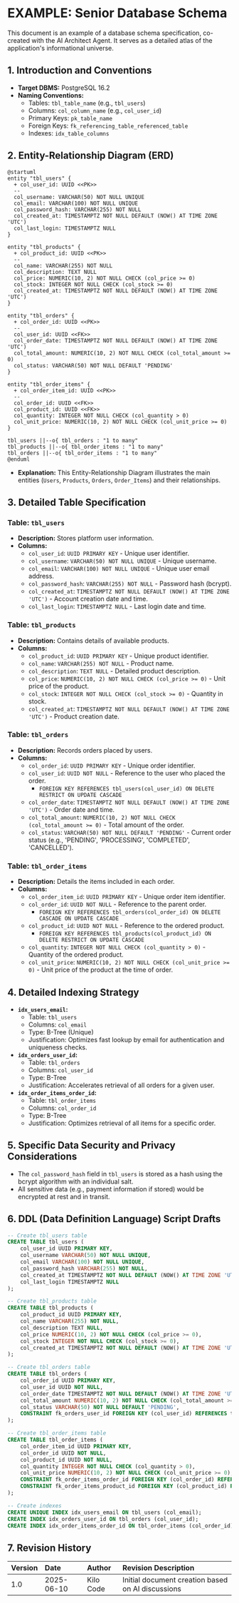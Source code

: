 # EXAMPLE: Senior Database Schema

This document is an example of a database schema specification, co-created with the AI Architect Agent. It serves as a detailed atlas of the application's informational universe.

## 1. Introduction and Conventions

*   **Target DBMS:** PostgreSQL 16.2
*   **Naming Conventions:**
    *   Tables: `tbl_table_name` (e.g., `tbl_users`)
    *   Columns: `col_column_name` (e.g., `col_user_id`)
    *   Primary Keys: `pk_table_name`
    *   Foreign Keys: `fk_referencing_table_referenced_table`
    *   Indexes: `idx_table_columns`

## 2. Entity-Relationship Diagram (ERD)

```plantuml
@startuml
entity "tbl_users" {
  + col_user_id: UUID <<PK>>
  --
  col_username: VARCHAR(50) NOT NULL UNIQUE
  col_email: VARCHAR(100) NOT NULL UNIQUE
  col_password_hash: VARCHAR(255) NOT NULL
  col_created_at: TIMESTAMPTZ NOT NULL DEFAULT (NOW() AT TIME ZONE 'UTC')
  col_last_login: TIMESTAMPTZ NULL
}

entity "tbl_products" {
  + col_product_id: UUID <<PK>>
  --
  col_name: VARCHAR(255) NOT NULL
  col_description: TEXT NULL
  col_price: NUMERIC(10, 2) NOT NULL CHECK (col_price >= 0)
  col_stock: INTEGER NOT NULL CHECK (col_stock >= 0)
  col_created_at: TIMESTAMPTZ NOT NULL DEFAULT (NOW() AT TIME ZONE 'UTC')
}

entity "tbl_orders" {
  + col_order_id: UUID <<PK>>
  --
  col_user_id: UUID <<FK>>
  col_order_date: TIMESTAMPTZ NOT NULL DEFAULT (NOW() AT TIME ZONE 'UTC')
  col_total_amount: NUMERIC(10, 2) NOT NULL CHECK (col_total_amount >= 0)
  col_status: VARCHAR(50) NOT NULL DEFAULT 'PENDING'
}

entity "tbl_order_items" {
  + col_order_item_id: UUID <<PK>>
  --
  col_order_id: UUID <<FK>>
  col_product_id: UUID <<FK>>
  col_quantity: INTEGER NOT NULL CHECK (col_quantity > 0)
  col_unit_price: NUMERIC(10, 2) NOT NULL CHECK (col_unit_price >= 0)
}

tbl_users ||--o{ tbl_orders : "1 to many"
tbl_products ||--o{ tbl_order_items : "1 to many"
tbl_orders ||--o{ tbl_order_items : "1 to many"
@enduml
```
*   **Explanation:** This Entity-Relationship Diagram illustrates the main entities (`Users`, `Products`, `Orders`, `Order_Items`) and their relationships.

## 3. Detailed Table Specification

### Table: `tbl_users`

*   **Description:** Stores platform user information.
*   **Columns:**
    *   `col_user_id`: `UUID PRIMARY KEY` - Unique user identifier.
    *   `col_username`: `VARCHAR(50) NOT NULL UNIQUE` - Unique username.
    *   `col_email`: `VARCHAR(100) NOT NULL UNIQUE` - Unique user email address.
    *   `col_password_hash`: `VARCHAR(255) NOT NULL` - Password hash (bcrypt).
    *   `col_created_at`: `TIMESTAMPTZ NOT NULL DEFAULT (NOW() AT TIME ZONE 'UTC')` - Account creation date and time.
    *   `col_last_login`: `TIMESTAMPTZ NULL` - Last login date and time.

### Table: `tbl_products`

*   **Description:** Contains details of available products.
*   **Columns:**
    *   `col_product_id`: `UUID PRIMARY KEY` - Unique product identifier.
    *   `col_name`: `VARCHAR(255) NOT NULL` - Product name.
    *   `col_description`: `TEXT NULL` - Detailed product description.
    *   `col_price`: `NUMERIC(10, 2) NOT NULL CHECK (col_price >= 0)` - Unit price of the product.
    *   `col_stock`: `INTEGER NOT NULL CHECK (col_stock >= 0)` - Quantity in stock.
    *   `col_created_at`: `TIMESTAMPTZ NOT NULL DEFAULT (NOW() AT TIME ZONE 'UTC')` - Product creation date.

### Table: `tbl_orders`

*   **Description:** Records orders placed by users.
*   **Columns:**
    *   `col_order_id`: `UUID PRIMARY KEY` - Unique order identifier.
    *   `col_user_id`: `UUID NOT NULL` - Reference to the user who placed the order.
        *   `FOREIGN KEY REFERENCES tbl_users(col_user_id) ON DELETE RESTRICT ON UPDATE CASCADE`
    *   `col_order_date`: `TIMESTAMPTZ NOT NULL DEFAULT (NOW() AT TIME ZONE 'UTC')` - Order date and time.
    *   `col_total_amount`: `NUMERIC(10, 2) NOT NULL CHECK (col_total_amount >= 0)` - Total amount of the order.
    *   `col_status`: `VARCHAR(50) NOT NULL DEFAULT 'PENDING'` - Current order status (e.g., 'PENDING', 'PROCESSING', 'COMPLETED', 'CANCELLED').

### Table: `tbl_order_items`

*   **Description:** Details the items included in each order.
*   **Columns:**
    *   `col_order_item_id`: `UUID PRIMARY KEY` - Unique order item identifier.
    *   `col_order_id`: `UUID NOT NULL` - Reference to the parent order.
        *   `FOREIGN KEY REFERENCES tbl_orders(col_order_id) ON DELETE CASCADE ON UPDATE CASCADE`
    *   `col_product_id`: `UUID NOT NULL` - Reference to the ordered product.
        *   `FOREIGN KEY REFERENCES tbl_products(col_product_id) ON DELETE RESTRICT ON UPDATE CASCADE`
    *   `col_quantity`: `INTEGER NOT NULL CHECK (col_quantity > 0)` - Quantity of the ordered product.
    *   `col_unit_price`: `NUMERIC(10, 2) NOT NULL CHECK (col_unit_price >= 0)` - Unit price of the product at the time of order.

## 4. Detailed Indexing Strategy

*   **`idx_users_email`:**
    *   Table: `tbl_users`
    *   Columns: `col_email`
    *   Type: B-Tree (Unique)
    *   Justification: Optimizes fast lookup by email for authentication and uniqueness checks.
*   **`idx_orders_user_id`:**
    *   Table: `tbl_orders`
    *   Columns: `col_user_id`
    *   Type: B-Tree
    *   Justification: Accelerates retrieval of all orders for a given user.
*   **`idx_order_items_order_id`:**
    *   Table: `tbl_order_items`
    *   Columns: `col_order_id`
    *   Type: B-Tree
    *   Justification: Optimizes retrieval of all items for a specific order.

## 5. Specific Data Security and Privacy Considerations

*   The `col_password_hash` field in `tbl_users` is stored as a hash using the bcrypt algorithm with an individual salt.
*   All sensitive data (e.g., payment information if stored) would be encrypted at rest and in transit.

## 6. DDL (Data Definition Language) Script Drafts

```sql
-- Create tbl_users table
CREATE TABLE tbl_users (
    col_user_id UUID PRIMARY KEY,
    col_username VARCHAR(50) NOT NULL UNIQUE,
    col_email VARCHAR(100) NOT NULL UNIQUE,
    col_password_hash VARCHAR(255) NOT NULL,
    col_created_at TIMESTAMPTZ NOT NULL DEFAULT (NOW() AT TIME ZONE 'UTC'),
    col_last_login TIMESTAMPTZ NULL
);

-- Create tbl_products table
CREATE TABLE tbl_products (
    col_product_id UUID PRIMARY KEY,
    col_name VARCHAR(255) NOT NULL,
    col_description TEXT NULL,
    col_price NUMERIC(10, 2) NOT NULL CHECK (col_price >= 0),
    col_stock INTEGER NOT NULL CHECK (col_stock >= 0),
    col_created_at TIMESTAMPTZ NOT NULL DEFAULT (NOW() AT TIME ZONE 'UTC')
);

-- Create tbl_orders table
CREATE TABLE tbl_orders (
    col_order_id UUID PRIMARY KEY,
    col_user_id UUID NOT NULL,
    col_order_date TIMESTAMPTZ NOT NULL DEFAULT (NOW() AT TIME ZONE 'UTC'),
    col_total_amount NUMERIC(10, 2) NOT NULL CHECK (col_total_amount >= 0),
    col_status VARCHAR(50) NOT NULL DEFAULT 'PENDING',
    CONSTRAINT fk_orders_user_id FOREIGN KEY (col_user_id) REFERENCES tbl_users(col_user_id) ON DELETE RESTRICT ON UPDATE CASCADE
);

-- Create tbl_order_items table
CREATE TABLE tbl_order_items (
    col_order_item_id UUID PRIMARY KEY,
    col_order_id UUID NOT NULL,
    col_product_id UUID NOT NULL,
    col_quantity INTEGER NOT NULL CHECK (col_quantity > 0),
    col_unit_price NUMERIC(10, 2) NOT NULL CHECK (col_unit_price >= 0),
    CONSTRAINT fk_order_items_order_id FOREIGN KEY (col_order_id) REFERENCES tbl_orders(col_order_id) ON DELETE CASCADE ON UPDATE CASCADE,
    CONSTRAINT fk_order_items_product_id FOREIGN KEY (col_product_id) REFERENCES tbl_products(col_product_id) ON DELETE RESTRICT ON UPDATE CASCADE
);

-- Create indexes
CREATE UNIQUE INDEX idx_users_email ON tbl_users (col_email);
CREATE INDEX idx_orders_user_id ON tbl_orders (col_user_id);
CREATE INDEX idx_order_items_order_id ON tbl_order_items (col_order_id);
```

## 7. Revision History

| Version | Date       | Author    | Revision Description                                     |
| :------ | :--------- | :-------- | :------------------------------------------------------- |
| 1.0     | 2025-06-10 | Kilo Code | Initial document creation based on AI discussions        |